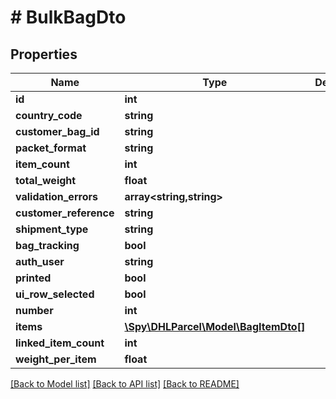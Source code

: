 # # BulkBagDto

## Properties

Name | Type | Description | Notes
------------ | ------------- | ------------- | -------------
**id** | **int** |  | [optional]
**country_code** | **string** |  | [optional]
**customer_bag_id** | **string** |  | [optional]
**packet_format** | **string** |  | [optional]
**item_count** | **int** |  | [optional]
**total_weight** | **float** |  | [optional]
**validation_errors** | **array<string,string>** |  | [optional]
**customer_reference** | **string** |  | [optional]
**shipment_type** | **string** |  | [optional]
**bag_tracking** | **bool** |  | [optional]
**auth_user** | **string** |  | [optional]
**printed** | **bool** |  | [optional]
**ui_row_selected** | **bool** |  | [optional]
**number** | **int** |  | [optional]
**items** | [**\Spy\DHLParcel\Model\BagItemDto[]**](BagItemDto.md) |  | [optional]
**linked_item_count** | **int** |  | [optional]
**weight_per_item** | **float** |  | [optional]

[[Back to Model list]](../../README.md#models) [[Back to API list]](../../README.md#endpoints) [[Back to README]](../../README.md)
